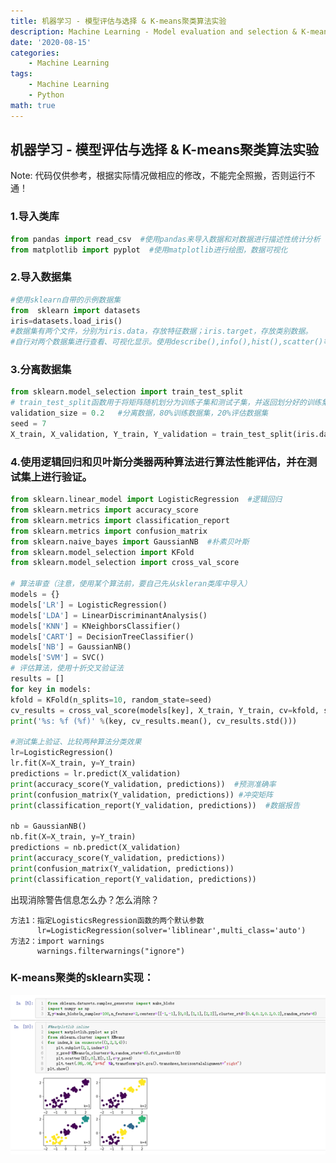 ```yaml
---
title: 机器学习 - 模型评估与选择 & K-means聚类算法实验
description: Machine Learning - Model evaluation and selection & K-means clustering algorithm
date: '2020-08-15'
categories:
    - Machine Learning
tags:
    - Machine Learning
    - Python
math: true
---
```


## 机器学习 - 模型评估与选择 & K-means聚类算法实验

Note: 代码仅供参考，根据实际情况做相应的修改，不能完全照搬，否则运行不通！
### 1.导入类库
```python
from pandas import read_csv  #使用pandas来导入数据和对数据进行描述性统计分析
from matplotlib import pyplot  #使用matplotlib进行绘图，数据可视化
```
### 2.导入数据集
```python
#使用sklearn自带的示例数据集
from  sklearn import datasets 
iris=datasets.load_iris()
#数据集有两个文件，分别为iris.data，存放特征数据；iris.target，存放类别数据。
#自行对两个数据集进行查看、可视化显示。使用describe(),info(),hist(),scatter()等函数。
```
### 3.分离数据集
```python
from sklearn.model_selection import train_test_split
# train_test_split函数用于将矩阵随机划分为训练子集和测试子集，并返回划分好的训练集测试集样本和训练集测试集标签。
validation_size = 0.2   #分离数据，80%训练数据集，20%评估数据集
seed = 7
X_train, X_validation, Y_train, Y_validation = train_test_split(iris.data,iris.target, test_size=validation_size, random_state=seed)
```
### 4.使用逻辑回归和贝叶斯分类器两种算法进行算法性能评估，并在测试集上进行验证。
```python
from sklearn.linear_model import LogisticRegression  #逻辑回归
from sklearn.metrics import accuracy_score
from sklearn.metrics import classification_report
from sklearn.metrics import confusion_matrix
from sklearn.naive_bayes import GaussianNB  #朴素贝叶斯
from sklearn.model_selection import KFold
from sklearn.model_selection import cross_val_score

# 算法审查（注意，使用某个算法前，要自己先从skleran类库中导入）
models = {}
models['LR'] = LogisticRegression()
models['LDA'] = LinearDiscriminantAnalysis()
models['KNN'] = KNeighborsClassifier()
models['CART'] = DecisionTreeClassifier()
models['NB'] = GaussianNB()
models['SVM'] = SVC()
# 评估算法，使用十折交叉验证法
results = []
for key in models:
kfold = KFold(n_splits=10, random_state=seed)
cv_results = cross_val_score(models[key], X_train, Y_train, cv=kfold, scoring='accuracy')	results.append(cv_results)
print('%s: %f (%f)' %(key, cv_results.mean(), cv_results.std()))

#测试集上验证、比较两种算法分类效果
lr=LogisticRegression()
lr.fit(X=X_train, y=Y_train)
predictions = lr.predict(X_validation)
print(accuracy_score(Y_validation, predictions))  #预测准确率
print(confusion_matrix(Y_validation, predictions)) #冲突矩阵
print(classification_report(Y_validation, predictions))  #数据报告

nb = GaussianNB()
nb.fit(X=X_train, y=Y_train)
predictions = nb.predict(X_validation)
print(accuracy_score(Y_validation, predictions))
print(confusion_matrix(Y_validation, predictions))
print(classification_report(Y_validation, predictions))
```
出现消除警告信息怎么办？怎么消除？
```
方法1：指定LogisticsRegression函数的两个默认参数
      lr=LogisticRegression(solver='liblinear',multi_class='auto') 
方法2：import warnings
      warnings.filterwarnings("ignore")
```
### K-means聚类的sklearn实现：
![sklearn implementation of k-means clustering](https://raw.githubusercontent.com/JavenJin/blog-image/master/content/post/Campus%20Projects/Machine%20Learning/Model%20evaluation%20and%20selection%20%26%20K-means%20clustering%20algorithm/sklearn-implementation-of-k-means-clustering.png)